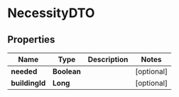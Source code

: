 # NecessityDTO

## Properties
Name | Type | Description | Notes
------------ | ------------- | ------------- | -------------
**needed** | **Boolean** |  |  [optional]
**buildingId** | **Long** |  |  [optional]
